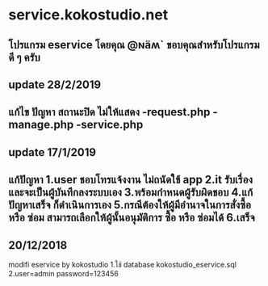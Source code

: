 # service.kokostudio.net
โปรแกรม eservice โดยคุณ @ɴäʍ` ขอบคุณสำหรับโปรแกรมดี ๆ ครับ
-----
update 28/2/2019
-----
แก้ไข ปัญหา สถานะปิด ไม่ให้แสดง
-request.php
-manage.php
-service.php
-----
update 17/1/2019
-----
แก้ปัญหา 
1.user ชอบโทรแจ้งงาน ไม่ถนัดใช้ app
2.it รับเรื่อง และจะเป็นผู้บันทึกลงระบบเอง 
3.พร้อมกำหนดผู้รับผิดชอบ
4.แก้ปัญหาเสร็จ ก็ดำเนินการเอง
5.กรณีต้องให้ผู้มีอำนาจในการสั่งซื้อ หรือ ซ่อม สามารถเลือกให้ผู้นั้นอนุมัติการ ซื้่อ หรือ ซ่อมได้
6.เสร็จ
-----
20/12/2018
-----
modifi eservice by kokostudio
1.ใช้ database kokostudio_eservice.sql 
2.user=admin password=123456
